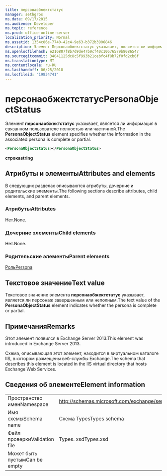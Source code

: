 ```yaml
---
title: персонаобжектстатус
manager: sethgros
ms.date: 09/17/2015
ms.audience: Developer
ms.topic: reference
ms.prod: office-online-server
localization_priority: Normal
ms.assetid: 1354c86e-7740-42c4-9e63-b372b3906846
description: Элемент Персонаобжектстатус указывает, является ли информация в связанном пользователе полностью или частичной.
ms.openlocfilehash: e216807f8b7d9de47b9cf40c10676579b8086547
ms.sourcegitcommit: 34041125dc8c5f993b21cebfc4f8b72f0fd2cb6f
ms.translationtype: MT
ms.contentlocale: ru-RU
ms.lasthandoff: 06/25/2018
ms.locfileid: "19834741"
---
```

# <a name="personaobjectstatus"></a><span data-ttu-id="2ad0c-103">персонаобжектстатус</span><span class="sxs-lookup"><span data-stu-id="2ad0c-103">PersonaObjectStatus</span></span>

<span data-ttu-id="2ad0c-104">Элемент **персонаобжектстатус** указывает, является ли информация в связанном пользователе полностью или частичной.</span><span class="sxs-lookup"><span data-stu-id="2ad0c-104">The **PersonaObjectStatus** element specifies whether the information in the associated persona is complete or partial.</span></span> 
  
```XML
<PersonaObjectStatus></PersonaObjectStatus>
```

 <span data-ttu-id="2ad0c-105">**строка**</span><span class="sxs-lookup"><span data-stu-id="2ad0c-105">**string**</span></span>
## <a name="attributes-and-elements"></a><span data-ttu-id="2ad0c-106">Атрибуты и элементы</span><span class="sxs-lookup"><span data-stu-id="2ad0c-106">Attributes and elements</span></span>

<span data-ttu-id="2ad0c-107">В следующих разделах описываются атрибуты, дочерние и родительские элементы.</span><span class="sxs-lookup"><span data-stu-id="2ad0c-107">The following sections describe attributes, child elements, and parent elements.</span></span>
  
### <a name="attributes"></a><span data-ttu-id="2ad0c-108">Атрибуты</span><span class="sxs-lookup"><span data-stu-id="2ad0c-108">Attributes</span></span>

<span data-ttu-id="2ad0c-109">Нет.</span><span class="sxs-lookup"><span data-stu-id="2ad0c-109">None.</span></span>
  
### <a name="child-elements"></a><span data-ttu-id="2ad0c-110">Дочерние элементы</span><span class="sxs-lookup"><span data-stu-id="2ad0c-110">Child elements</span></span>

<span data-ttu-id="2ad0c-111">Нет.</span><span class="sxs-lookup"><span data-stu-id="2ad0c-111">None.</span></span>
  
### <a name="parent-elements"></a><span data-ttu-id="2ad0c-112">Родительские элементы</span><span class="sxs-lookup"><span data-stu-id="2ad0c-112">Parent elements</span></span>

[<span data-ttu-id="2ad0c-113">Роль</span><span class="sxs-lookup"><span data-stu-id="2ad0c-113">Persona</span></span>](persona.md)
  
## <a name="text-value"></a><span data-ttu-id="2ad0c-114">Текстовое значение</span><span class="sxs-lookup"><span data-stu-id="2ad0c-114">Text value</span></span>

<span data-ttu-id="2ad0c-115">Текстовое значение элемента **персонаобжектстатус** указывает, является ли персонаж завершенным или неполным.</span><span class="sxs-lookup"><span data-stu-id="2ad0c-115">The text value of the **PersonaObjectStatus** element indicates whether the persona is complete or partial.</span></span> 
  
## <a name="remarks"></a><span data-ttu-id="2ad0c-116">Примечания</span><span class="sxs-lookup"><span data-stu-id="2ad0c-116">Remarks</span></span>

<span data-ttu-id="2ad0c-117">Этот элемент появился в Exchange Server 2013.</span><span class="sxs-lookup"><span data-stu-id="2ad0c-117">This element was introduced in Exchange Server 2013.</span></span>
  
<span data-ttu-id="2ad0c-118">Схема, описывающая этот элемент, находится в виртуальном каталоге IIS, в котором размещены веб-службы Exchange.</span><span class="sxs-lookup"><span data-stu-id="2ad0c-118">The schema that describes this element is located in the IIS virtual directory that hosts Exchange Web Services.</span></span>
  
## <a name="element-information"></a><span data-ttu-id="2ad0c-119">Сведения об элементе</span><span class="sxs-lookup"><span data-stu-id="2ad0c-119">Element information</span></span>

|||
|:-----|:-----|
|<span data-ttu-id="2ad0c-120">Пространство имен</span><span class="sxs-lookup"><span data-stu-id="2ad0c-120">Namespace</span></span>  <br/> |http://schemas.microsoft.com/exchange/services/2006/types  <br/> |
|<span data-ttu-id="2ad0c-121">Имя схемы</span><span class="sxs-lookup"><span data-stu-id="2ad0c-121">Schema name</span></span>  <br/> |<span data-ttu-id="2ad0c-122">Схема Types</span><span class="sxs-lookup"><span data-stu-id="2ad0c-122">Types schema</span></span>  <br/> |
|<span data-ttu-id="2ad0c-123">Файл проверки</span><span class="sxs-lookup"><span data-stu-id="2ad0c-123">Validation file</span></span>  <br/> |<span data-ttu-id="2ad0c-124">Types. xsd</span><span class="sxs-lookup"><span data-stu-id="2ad0c-124">Types.xsd</span></span>  <br/> |
|<span data-ttu-id="2ad0c-125">Может быть пустым</span><span class="sxs-lookup"><span data-stu-id="2ad0c-125">Can be empty</span></span>  <br/> ||
   

